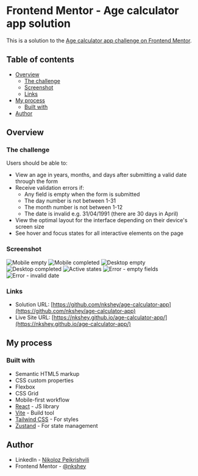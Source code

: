 # Frontend Mentor - Age calculator app solution

This is a solution to the [Age calculator app challenge on Frontend Mentor](https://www.frontendmentor.io/challenges/age-calculator-app-dF9DFFpj-Q).

## Table of contents

- [Overview](#overview)
  - [The challenge](#the-challenge)
  - [Screenshot](#screenshot)
  - [Links](#links)
- [My process](#my-process)
  - [Built with](#built-with)
- [Author](#author)

## Overview

### The challenge

Users should be able to:

- View an age in years, months, and days after submitting a valid date through the form
- Receive validation errors if:
  - Any field is empty when the form is submitted
  - The day number is not between 1-31
  - The month number is not between 1-12
  - The date is invalid e.g. 31/04/1991 (there are 30 days in April)
- View the optimal layout for the interface depending on their device's screen size
- See hover and focus states for all interactive elements on the page

### Screenshot

![Mobile empty](./public/design/mobile-empty.png)
![Mobile completed](./public/design/mobile-completed.png)
![Desktop empty](./public/design/desktop-empty.png)
![Desktop completed](./public/design/desktop-completed.png)
![Active states](./public/design/active-states.png)
![Error - empty fields](./public/design/error-empty-fields.png)
![Error - invalid date](./public/design/error-invalid-date.png)

### Links

- Solution URL: [https://github.com/nkshey/age-calculator-app](https://github.com/nkshey/age-calculator-app)
- Live Site URL: [https://nkshey.github.io/age-calculator-app/](https://nkshey.github.io/age-calculator-app/)

## My process

### Built with

- Semantic HTML5 markup
- CSS custom properties
- Flexbox
- CSS Grid
- Mobile-first workflow
- [React](https://reactjs.org/) - JS library
- [Vite](https://vitejs.dev/) - Build tool
- [Tailwind CSS](https://tailwindcss.com/) - For styles
- [Zustand](https://zustand-demo.pmnd.rs/) - For state management

## Author

- LinkedIn - [Nikoloz Peikrishvili](https://www.linkedin.com/in/nikapeikrishvili/)
- Frontend Mentor - [@nkshey](https://www.frontendmentor.io/profile/nkshey)
